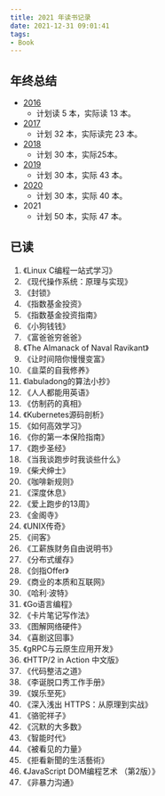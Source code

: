 ```yaml
---
title: 2021 年读书记录
date: 2021-12-31 09:01:41
tags:
- Book
---
```


## 年终总结

* [2016](https://zdyxry.github.io/2016/12/31/2016%E5%B9%B4%E8%AF%BB%E4%B9%A6%E8%AE%B0%E5%BD%95/)
  * 计划读 5 本，实际读 13 本。
* [2017](https://zdyxry.github.io/2017/12/31/2017%E5%B9%B4%E8%AF%BB%E4%B9%A6%E8%AE%B0%E5%BD%95/)
  * 计划 32 本，实际读完 23 本。
* [2018](https://zdyxry.github.io/2018/12/30/2018%E5%B9%B4%E8%AF%BB%E4%B9%A6%E8%AE%B0%E5%BD%95/)
  * 计划 30 本，实际25本。
* [2019](https://zdyxry.github.io/2019/12/09/2019%E5%B9%B4%E8%AF%BB%E4%B9%A6%E8%AE%B0%E5%BD%95/)
  * 计划 30 本，实际 43 本。
* [2020](https://zdyxry.github.io/2020/12/28/2020%E5%B9%B4%E8%AF%BB%E4%B9%A6%E8%AE%B0%E5%BD%95/)
  * 计划 30 本，实际 40 本。
* 2021
  * 计划 50 本，实际 47 本。


## 已读

1. 《Linux C编程一站式学习》
2. 《现代操作系统：原理与实现》
3. 《封锁》
4. 《指数基金投资》
5. 《指数基金投资指南》
6. 《小狗钱钱》
7. 《富爸爸穷爸爸》
8. 《The Almanack of Naval Ravikant》
9. 《让时间陪你慢慢变富》
10. 《韭菜的自我修养》
11. 《labuladong的算法小抄》
12. 《人人都能用英语》
13. 《仿制药的真相》
14. 《Kubernetes源码剖析》
15. 《如何高效学习》
16. 《你的第一本保险指南》
17. 《跑步圣经》
18. 《当我谈跑步时我谈些什么》
19. 《柴犬绅士》
20. 《咖啡新规则》
21. 《深度休息》
22. 《爱上跑步的13周》
23. 《金阁寺》
24. 《UNIX传奇》
25. 《间客》
26. 《工薪族财务自由说明书》
27. 《分布式缓存》
28. 《剑指Offer》
29. 《商业的本质和互联网》
30. 《哈利·波特》
31. 《Go语言编程》
32. 《卡片笔记写作法》
33. 《图解网络硬件》
34. 《喜剧这回事》
35. 《gRPC与云原生应用开发》
36. 《HTTP/2 in Action 中文版》
37. 《代码整洁之道》
38. 《李诞脱口秀工作手册》
39. 《娱乐至死》
40. 《深入浅出 HTTPS：从原理到实战》
41. 《骆驼祥子》
42. 《沉默的大多数》
43. 《智能时代》
44. 《被看见的力量》
45. 《拒看新聞的生活藝術》
46. 《JavaScript DOM编程艺术 （第2版）》
47. 《非暴力沟通》